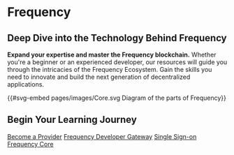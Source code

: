 # Frequency

## Deep Dive into the Technology Behind Frequency

**Expand your expertise and master the Frequency blockchain.**
Whether you're a beginner or an experienced developer, our resources will guide you through the intricacies of the Frequency Ecosystem. Gain the skills you need to innovate and build the next generation of decentralized applications.

{{#svg-embed pages/images/Core.svg Diagram of the parts of Frequency}}

## Begin Your Learning Journey

<div class="button-links">

[Become a Provider](./Guides/BecomeAProvider.md)
[Frequency Developer Gateway](./Guides/Gateway.md)
[Single Sign-on](./Guides/SSO.md)
[Frequency Core](./Core.md)

</div>
